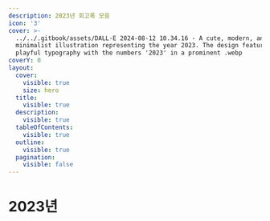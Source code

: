 ```yaml
---
description: 2023년 회고록 모음
icon: '3'
cover: >-
  ../../.gitbook/assets/DALL·E 2024-08-12 10.34.16 - A cute, modern, and
  minimalist illustration representing the year 2023. The design features
  playful typography with the numbers '2023' in a prominent .webp
coverY: 0
layout:
  cover:
    visible: true
    size: hero
  title:
    visible: true
  description:
    visible: true
  tableOfContents:
    visible: true
  outline:
    visible: true
  pagination:
    visible: false
---
```


# 2023년

